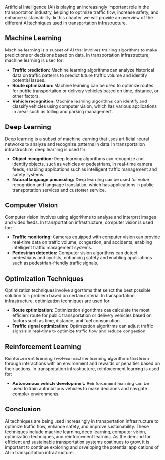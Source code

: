 
Artificial Intelligence (AI) is playing an increasingly important role in the transportation industry, helping to optimize traffic flow, increase safety, and enhance sustainability. In this chapter, we will provide an overview of the different AI techniques used in transportation infrastructure.

Machine Learning
----------------

Machine learning is a subset of AI that involves training algorithms to make predictions or decisions based on data. In transportation infrastructure, machine learning is used for:

* **Traffic prediction:** Machine learning algorithms can analyze historical data on traffic patterns to predict future traffic volume and identify potential issues.
* **Route optimization:** Machine learning can be used to optimize routes for public transportation or delivery vehicles based on time, distance, or other factors.
* **Vehicle recognition:** Machine learning algorithms can identify and classify vehicles using computer vision, which has various applications in areas such as tolling and parking management.

Deep Learning
-------------

Deep learning is a subset of machine learning that uses artificial neural networks to analyze and recognize patterns in data. In transportation infrastructure, deep learning is used for:

* **Object recognition:** Deep learning algorithms can recognize and identify objects, such as vehicles or pedestrians, in real-time camera feeds, enabling applications such as intelligent traffic management and safety systems.
* **Natural language processing:** Deep learning can be used for voice recognition and language translation, which has applications in public transportation services and customer service.

Computer Vision
---------------

Computer vision involves using algorithms to analyze and interpret images and video feeds. In transportation infrastructure, computer vision is used for:

* **Traffic monitoring:** Cameras equipped with computer vision can provide real-time data on traffic volume, congestion, and accidents, enabling intelligent traffic management systems.
* **Pedestrian detection:** Computer vision algorithms can detect pedestrians and cyclists, enhancing safety and enabling applications such as pedestrian-friendly traffic signals.

Optimization Techniques
-----------------------

Optimization techniques involve algorithms that select the best possible solution to a problem based on certain criteria. In transportation infrastructure, optimization techniques are used for:

* **Route optimization:** Optimization algorithms can calculate the most efficient route for public transportation or delivery vehicles based on factors such as time, distance, and fuel consumption.
* **Traffic signal optimization:** Optimization algorithms can adjust traffic signals in real-time to optimize traffic flow and reduce congestion.

Reinforcement Learning
----------------------

Reinforcement learning involves machine learning algorithms that learn through interactions with an environment and rewards or penalties based on their actions. In transportation infrastructure, reinforcement learning is used for:

* **Autonomous vehicle development:** Reinforcement learning can be used to train autonomous vehicles to make decisions and navigate complex environments.

Conclusion
----------

AI techniques are being used increasingly in transportation infrastructure to optimize traffic flow, enhance safety, and improve sustainability. These techniques include machine learning, deep learning, computer vision, optimization techniques, and reinforcement learning. As the demand for efficient and sustainable transportation systems continues to grow, it is important to continue exploring and developing the potential applications of AI in transportation infrastructure.
